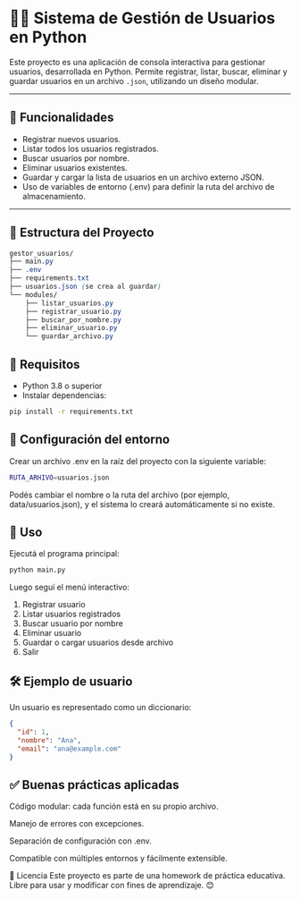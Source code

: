 # 🧑‍💻 Sistema de Gestión de Usuarios en Python

Este proyecto es una aplicación de consola interactiva para gestionar usuarios, desarrollada en Python. Permite registrar, listar, buscar, eliminar y guardar usuarios en un archivo `.json`, utilizando un diseño modular.

---

## 🚀 Funcionalidades

- Registrar nuevos usuarios.
- Listar todos los usuarios registrados.
- Buscar usuarios por nombre.
- Eliminar usuarios existentes.
- Guardar y cargar la lista de usuarios en un archivo externo JSON.
- Uso de variables de entorno (.env) para definir la ruta del archivo de almacenamiento.

---

## 📁 Estructura del Proyecto

```css
gestor_usuarios/
├── main.py
├── .env
├── requirements.txt
├── usuarios.json (se crea al guardar)
└── modules/
    ├── listar_usuarios.py
    ├── registrar_usuario.py
    ├── buscar_por_nombre.py
    ├── eliminar_usuario.py
    └── guardar_archivo.py
```

## 🧪 Requisitos

- Python 3.8 o superior
- Instalar dependencias:

```bash
pip install -r requirements.txt
```

## 🔧 Configuración del entorno
Crear un archivo .env en la raíz del proyecto con la siguiente variable:

```bash
RUTA_ARHIVO=usuarios.json
```
Podés cambiar el nombre o la ruta del archivo (por ejemplo, data/usuarios.json), y el sistema lo creará automáticamente si no existe.

## 📌 Uso
Ejecutá el programa principal:

```bash
python main.py
```
Luego seguí el menú interactivo:

1. Registrar usuario
2. Listar usuarios registrados
3. Buscar usuario por nombre
4. Eliminar usuario
5. Guardar o cargar usuarios desde archivo
6. Salir

## 🛠️ Ejemplo de usuario

Un usuario es representado como un diccionario:

```json
{
  "id": 1,
  "nombre": "Ana",
  "email": "ana@example.com"
}
```

## ✅ Buenas prácticas aplicadas
Código modular: cada función está en su propio archivo.

Manejo de errores con excepciones.

Separación de configuración con .env.

Compatible con múltiples entornos y fácilmente extensible.

📝 Licencia
Este proyecto es parte de una homework de práctica educativa. Libre para usar y modificar con fines de aprendizaje. 😊